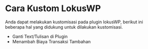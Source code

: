 # Cara Kustom LokusWP

Anda dapat melakukan kustomisasi pada plugin lokusWP, 
berikut ini beberapa hal yang didukung untuk dilakukan kustomisasi.

- Ganti Text/Tulisan di Plugin
- Menambah Biaya Transaksi Tambahan